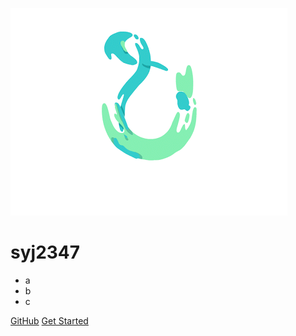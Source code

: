 ![logo](_media/test.gif)

# syj2347

- a
- b
- c

<!-- > 一个神奇的文档网站生成器。

- 简单、轻便 (压缩后 ~21kB)
- 无需生成 html 文件
- 众多主题 -->

[GitHub](https://github.com/syj2347)
[Get Started](/README.md)